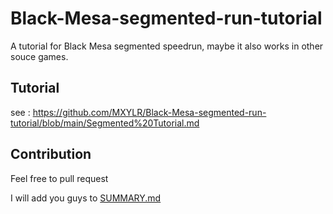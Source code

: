 # Black-Mesa-segmented-run-tutorial

A tutorial for Black Mesa segmented speedrun, maybe it also works in other souce games.

## Tutorial

see : https://github.com/MXYLR/Black-Mesa-segmented-run-tutorial/blob/main/Segmented%20Tutorial.md

## Contribution

Feel free to pull request

I will add you guys to [SUMMARY.md](https://github.com/MXYLR/Black-Mesa-segmented-run-tutorial/blob/main/SUMMARY.md)
